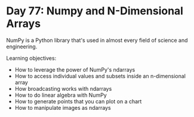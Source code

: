 # Day 77: Numpy and N-Dimensional Arrays

NumPy is a Python library that's used in almost every field of science and engineering.
  
Learning objectives:
- How to leverage the power of NumPy's ndarrays
- How to access individual values and subsets inside an n-dimensional array
- How broadcasting works with ndarrays
- How to do linear algebra with NumPy
- How to generate points that you can plot on a chart
- How to manipulate images as ndarrays